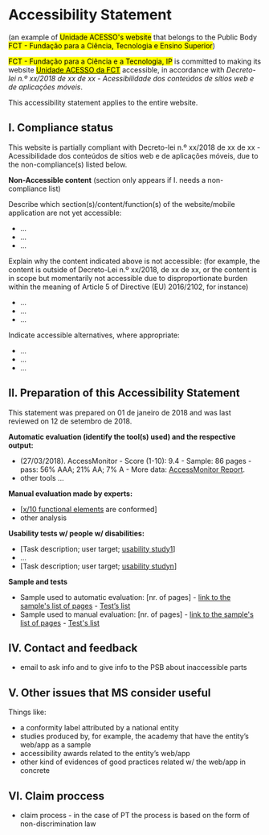 # Accessibility Statement 

(an example of <mark>Unidade ACESSO's website</mark> that belongs to the Public Body <mark>FCT - Fundação para a Ciência, Tecnologia e Ensino Superior</mark>)

<span id="site-owner"><mark>FCT - Fundação para a Ciência e a Tecnologia, IP</mark></span> is committed to making its website <a href="http://www.acessibilidade.gov.pt" id="site-url"><span id="site-name"><mark>Unidade ACESSO da FCT</mark></span></a> accessible, in accordance with <em lang="pt-PT">Decreto-lei n.º xx/2018 de xx de xx - Acessibilidade dos conteúdos de sítios web e de aplicações móveis</em>.

This accessibility statement applies to <span id="statement-scope">the entire website</span>.

## I. Compliance status

This website is <span id="status-compliance">partially compliant</span> with Decreto-lei n.º xx/2018 de xx de xx - Acessibilidade dos conteúdos de sítios web e de aplicações móveis, due to the non-compliance(s) listed below.

**Non-Accessible content** (section only appears if I. needs a non-compliance list)

Describe which section(s)/content/function(s) of the website/mobile application are not yet accessible:

<ul>
 <li id="status-no-compliant-which-1">...</li>
 <li id="status-no-compliant-which-2">...</li>
 <li id="status-no-compliant-which-n">...</li>
</ul>

Explain why the content indicated above is not accessible: (for example, the content is outside of Decreto-Lei n.º xx/2018, de xx de xx,  or the content is in scope but momentarily not accessible due to disproportionate burden within the meaning of Article 5 of Directive (EU) 2016/2102, for instance)

<ul>
 <li id="status-no-compliant-why-1">...</li>
 <li id="status-no-compliant-why-2">...</li>
 <li id="status-no-compliant-why-n">...</li>
</ul>

Indicate accessible alternatives, where appropriate:

<ul>
 <li id="status-no-compliant-alt-1">...</li>
 <li id="status-no-compliant-alt-2">...</li>
 <li id="status-no-compliant-alt-n">...</li>
</ul>

## II. Preparation of this Accessibility Statement

This statement was prepared on <span id="statement-prepared">01 de janeiro de 2018</span> and was last reviewed on <span id="statement-lastreview">12 de setembro de 2018</span>.

**Automatic evaluation (identify the tool(s) used) and the respective output:** 

- <span title="Last update" id="aen1_update">(27/03/2018</span>). <span title="Tool" id="aen1_tool">AccessMonitor</span> - Score (1-10): <span title="Score" id="aen1_score">9.4</span> - Sample: <span title="sample" id="aen1_sample">86</span> pages - pass: <span title="pass" id="aen1_pass">56% AAA; 21% AA; 7% A</span> - More data: <span title="More data" id="aen1_more">[AccessMonitor Report](http://www.acessibilidade.gov.pt/accessmonitor/wcag20/?sid=3962)</span>.
- other tools ...

**Manual evaluation made by experts:**

- [[x/10 functional elements](https://jorgeponto.github.io/a11y/lista-verificacao.html) are conformed]
- other analysis

**Usability tests w/ people w/ disabilities:**

- [Task description; user target; [usability study1](#)]
- ...
- [Task description; user target; [usability studyn](#)]

**Sample and tests**

- Sample used to automatic evaluation: [nr. of pages] - [link to the sample's list of pages](http://www.acessibilidade.gov.pt/accessmonitor/wcag20/?sid=3962) - [Test’s list](https://docs.google.com/spreadsheets/d/1iTht_2_fznEpa-sc5VPKTLtY5MGMYzq-Ad__YWPXOlA/edit#gid=0)
- Sample used to manual evaluation: [nr. of pages] - [link to the sample's list of pages](#) - [Test's list](https://jorgeponto.github.io/a11y/lista-verificacao.html)

## IV.	Contact and feedback

- email to ask info and to give info to the PSB about inaccessible parts

## V. Other issues that MS consider useful

Things like:
- a conformity label attributed by a national entity
- studies produced by, for example, the academy that have the entity’s web/app as a sample
- accessibility awards related to the entity’s web/app
- other kind of evidences of good practices related w/ the web/app in concrete

## VI. Claim proccess

- claim process - in the case of PT the process is based on the form of non-discrimination law
